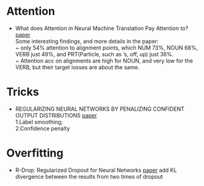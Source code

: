 # Attention
- What does Attention in Neural Machine Translation Pay Attention to? [paper](https://arxiv.org/pdf/1710.03348.pdf)  
Some interesting findings, and more details in the paper:  
~ only 54% attention to alignment points, which NUM 73%, NOUN 68%, VERB just 49%, and PRT(Particle, such as ’s, off, up) just 36%.  
~ Attention acc on alignments are high for NOUN, and very low for the VERB, but their target losses are about the same.


# Tricks
- REGULARIZING NEURAL NETWORKS BY PENALIZING CONFIDENT OUTPUT DISTRIBUTIONS [paper](https://arxiv.org/pdf/1701.06548.pdf)  
1.Label smoothing;  
2.Confidence penalty  


# Overfitting
- R-Drop: Regularized Dropout for Neural Networks [paper](https://arxiv.org/pdf/2106.14448.pdf)
add KL divergence between the results from two times of dropout
